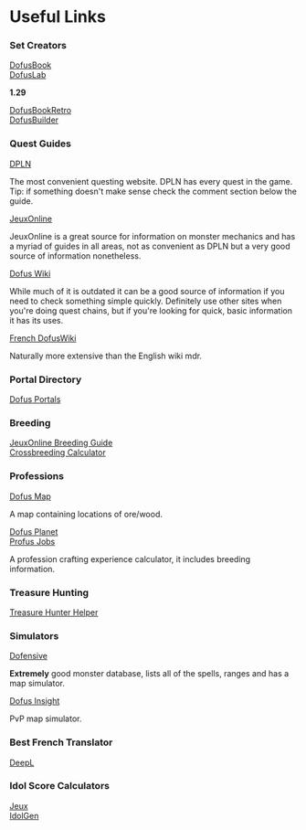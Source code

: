 # Useful Links

### Set Creators

[DofusBook](https://www.dofusbook.net/en/)  
[DofusLab](https://dofuslab.io/)

**1.29**

[DofusBookRetro](https://retro.dofusbook.net/en/)  
[DofusBuilder](https://dofusbuilder.com/)

### Quest Guides

[DPLN](https://www.dofuspourlesnoobs.com/) 

The most convenient questing website. DPLN has every quest in the game. Tip: if something doesn't make sense check the comment section below the guide. 

[JeuxOnline](https://dofus.jeuxonline.info/)

JeuxOnline is a great source for information on monster mechanics and has a myriad of guides in all areas, not as convenient as DPLN but a very good source of information nonetheless.

[Dofus Wiki](https://dofuswiki.fandom.com/wiki/Dofus_Wiki)

While much of it is outdated it can be a good source of information if you need to check something simple quickly. Definitely use other sites when you're doing quest chains, but if you're looking for quick, basic information it has its uses.

[French DofusWiki](https://wiki-dofus.eu/w/Accueil)

Naturally more extensive than the English wiki mdr.

### Portal Directory

[Dofus Portals](https://dofus-portals.fr/portails/66)

### Breeding

[JeuxOnline Breeding Guide](https://forums.jeuxonline.info/sujet/725659/montures-guide-de-l-eleveur)  
[Crossbreeding Calculator](http://felis-silvestris.lescigales.org/)

### Professions

[Dofus Map](https://dofus-map.com/)

A map containing locations of ore/wood.

[Dofus Planet](https://www.dofusplanet.com/metier)  
[Profus Jobs](https://profus.net/jobs)

A profession crafting experience calculator, it includes breeding information.

### Treasure Hunting

[Treasure Hunter Helper](https://dofus-map.com/en/hunt)

### Simulators

[Dofensive](https://dofensive.com/en)

**Extremely** good monster database, lists all of the spells, ranges and has a map simulator.

[Dofus Insight](https://dofus-insight.com/)

PvP map simulator.

### Best French Translator

[DeepL](https://www.deepl.com/translator)

### Idol Score Calculators

[Jeux](https://dofus.jeuxonline.info/idoles)  
[IdolGen](http://www.idolegen-1.appspot.com/idolegeneration/en)
